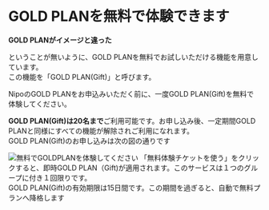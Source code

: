 # GOLD PLANを無料で体験できます  

**GOLD PLANがイメージと違った**  

ということが無いように、GOLD PLANを無料でお試しいただける機能を用意しています。  
この機能を「GOLD PLAN(Gift)」と呼びます。  

NipoのGOLD PLANをお申込みいただく前に、一度GOLD PLAN(Gift)を無料で体験してください。  

**GOLD PLAN(Gift)は20名まで**ご利用可能です。お申し込み後、一定期間GOLD PLANと同様にすべての機能が解除されご利用になれます。  
GOLD PLAN(Gift)のお申し込みは次の図の通りです  

![無料でGOLDPLANを体験してください](/price/price10.png)
「無料体験チケットを使う」をクリックすると、即時GOLD PLAN（Gift)が適用されます。このサービスは１つのグループに付き１回限りです。  
GOLD PLAN(Gift)の有効期限は15日間です。この期間を過ぎると、自動で無料プランへ降格します

<Alice label="もし15日じゃ足りない場合は最長1ヶ月まで延長対応させていただきますので、ご希望の方はご連絡ください" icon="ok" />
